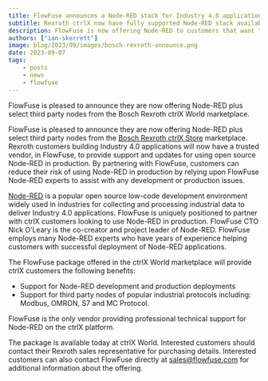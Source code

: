 ```yaml
---
title: FlowFuse announces a Node-RED stack for Industry 4.0 applications on ctrlX AUTOMATION
subtitle: Rexroth ctrlX now have fully supported Node-RED stack available for production use
description: FlowFuse is now offering Node-RED to customers that want to deploy it on the Rexrtoh ctrlX platform.
authors: ["ian-skerrett"]
image: blog/2023/09/images/bosch-rexroth-announce.png
date: 2023-09-07
tags:
    - posts
    - news
    - flowfuse
---
```

FlowFuse is pleased to announce they are now offering Node-RED plus select third party nodes from the Bosch Rexroth ctrlX World marketplace. 

<!--more-->

FlowFuse is pleased to announce they are now offering Node-RED plus select third party nodes from the [Bosch Rexroth ctrlX Store](https://developer.community.boschrexroth.com/t5/Store-and-How-to/FlowFuse-Node-RED/ba-p/82135) marketplace. Rexroth customers building Industry 4.0 applications will now have a trusted vendor, in FlowFuse, to provide support and updates for using open source Node-RED in production. By partnering with FlowFuse, customers can reduce their risk of using Node-RED in production by relying upon FlowFuse Node-RED experts to assist with any development or production issues.

[Node-RED](https://nodered.org/) is a popular open source low-code development environment widely used in industries for collecting and processing industrial data to deliver Industry 4.0 applications. FlowFuse is uniquely positioned to partner with ctrlX customers looking to use Node-RED in production. FlowFuse CTO Nick O’Leary is the co-creator and project leader of Node-RED. FlowFuse employs many Node-RED experts who have years of experience helping customers with successful deployment of Node-RED applications.

The FlowFuse package offered in the ctrlX World marketplace will provide ctrlX customers the following benefits:
* Support for Node-RED development and production deployments
* Support for third party nodes of popular industrial protocols including: Modbus, OMRON, S7 and MC Protocol.

FlowFuse is the only vendor providing professional technical support for Node-RED on the ctrlX platform.

The package is available today at ctrlX World. Interested customers should contact their Rexroth sales representative for purchasing details. Interested customers can also contact FlowFuse directly at [sales@flowfuse.com](mailto:sales@flowfuse.com) for additional information about the offering.

